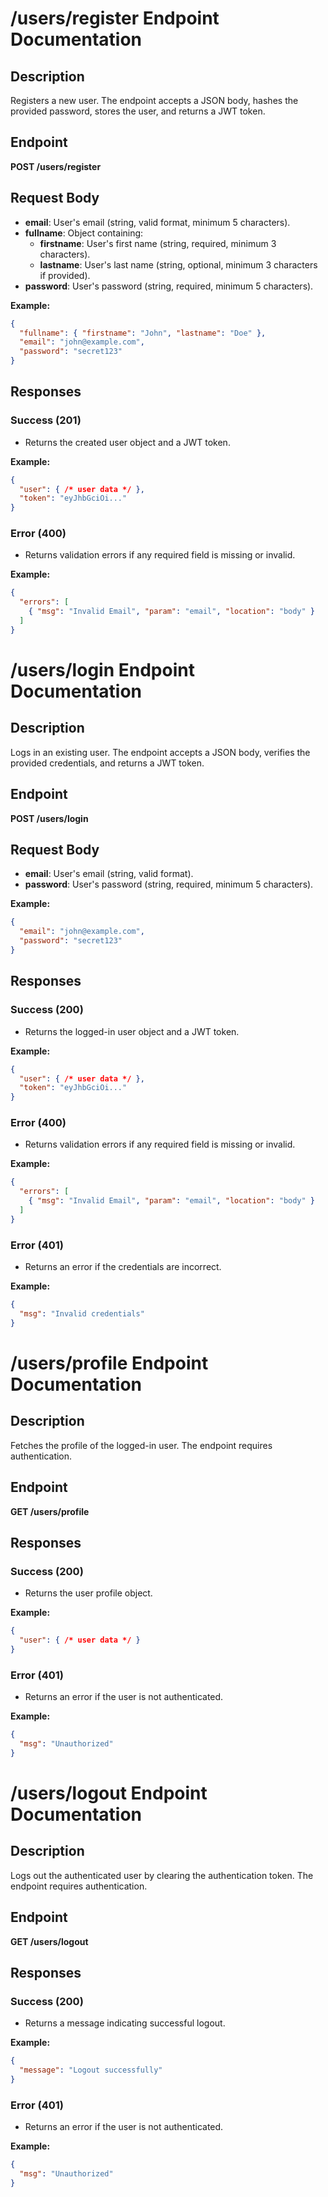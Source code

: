 # /users/register Endpoint Documentation

## Description
Registers a new user. The endpoint accepts a JSON body, hashes the provided password, stores the user, and returns a JWT token.

## Endpoint
**POST /users/register**

## Request Body
- **email**: User's email (string, valid format, minimum 5 characters).
- **fullname**: Object containing:
    - **firstname**: User's first name (string, required, minimum 3 characters).
    - **lastname**: User's last name (string, optional, minimum 3 characters if provided).
- **password**: User's password (string, required, minimum 5 characters).

**Example:**
```json
{
  "fullname": { "firstname": "John", "lastname": "Doe" },
  "email": "john@example.com",
  "password": "secret123"
}
```

## Responses

### Success (201)
- Returns the created user object and a JWT token.

**Example:**
```json
{
  "user": { /* user data */ },
  "token": "eyJhbGciOi..."
}
```

### Error (400)
- Returns validation errors if any required field is missing or invalid.

**Example:**
```json
{
  "errors": [
    { "msg": "Invalid Email", "param": "email", "location": "body" }
  ]
}
```

# /users/login Endpoint Documentation

## Description
Logs in an existing user. The endpoint accepts a JSON body, verifies the provided credentials, and returns a JWT token.

## Endpoint
**POST /users/login**

## Request Body
- **email**: User's email (string, valid format).
- **password**: User's password (string, required, minimum 5 characters).

**Example:**
```json
{
  "email": "john@example.com",
  "password": "secret123"
}
```

## Responses

### Success (200)
- Returns the logged-in user object and a JWT token.

**Example:**
```json
{
  "user": { /* user data */ },
  "token": "eyJhbGciOi..."
}
```

### Error (400)
- Returns validation errors if any required field is missing or invalid.

**Example:**
```json
{
  "errors": [
    { "msg": "Invalid Email", "param": "email", "location": "body" }
  ]
}
```

### Error (401)
- Returns an error if the credentials are incorrect.

**Example:**
```json
{
  "msg": "Invalid credentials"
}
```

# /users/profile Endpoint Documentation

## Description
Fetches the profile of the logged-in user. The endpoint requires authentication.

## Endpoint
**GET /users/profile**

## Responses

### Success (200)
- Returns the user profile object.

**Example:**
```json
{
  "user": { /* user data */ }
}
```

### Error (401)
- Returns an error if the user is not authenticated.

**Example:**
```json
{
  "msg": "Unauthorized"
}
```

# /users/logout Endpoint Documentation

## Description
Logs out the authenticated user by clearing the authentication token. The endpoint requires authentication.

## Endpoint
**GET /users/logout**

## Responses

### Success (200)
- Returns a message indicating successful logout.

**Example:**
```json
{
  "message": "Logout successfully"
}
```

### Error (401)
- Returns an error if the user is not authenticated.

**Example:**
```json
{
  "msg": "Unauthorized"
}
```
